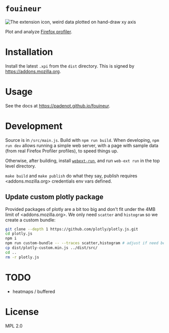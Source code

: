 # `fouineur`

![The extension icon, weird data plotted on hand-draw xy axis](https://raw.githubusercontent.com/padenot/fouineur/master/icons/icon2x.png)

Plot and analyze [Firefox profiler](https://profiler.firefox.com/).

# Installation

Install the latest `.xpi` from the `dist` directory. This is signed by
<https://addons.mozilla.org>.

# Usage

See the docs at <https://padenot.github.io/fouineur>.

# Development

Source is in `/src/main.js`. Build with `npm run build`. When developing,
`npm run dev` allows running a simple web server, with a page with sample data
(from real Firefox Profiler profiles), to speed things up.

Otherwise, after building, install
[`webext-run`](https://extensionworkshop.com/documentation/develop/getting-started-with-web-ext/),
and run `web-ext run` in the top level directory.

`make build` and `make publish` do what they say, publish requires
<addons.mozilla.org> credentials env vars defined.

## Update custom plotly package

Provided packages of plotly are a bit too big and don't fit under the 4MB limit
of <addons.mozilla.org>. We only need `scatter` and `histogram` so we create a
custom bundle:


```sh
git clone --depth 1 https://github.com/plotly/plotly.js.git
cd plotly.js
npm i
npm run custom-bundle -- --traces scatter,histogram # adjust if need be
cp dist/plotly-custom.min.js ../dist/src/
cd ..
rm -r plotly.js
```

# TODO

- heatmaps / buffered

# License

MPL 2.0
